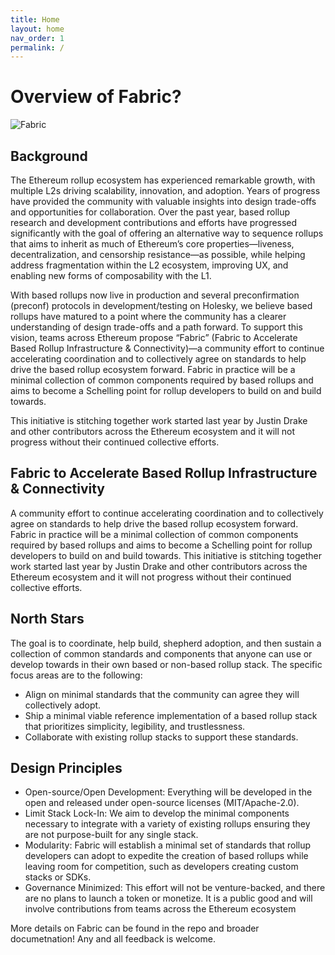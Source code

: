 ```yaml
---
title: Home
layout: home
nav_order: 1
permalink: /
---
```

# Overview of Fabric?

![Fabric](/website/assets/images/Fabric.png)

## Background

The Ethereum rollup ecosystem has experienced remarkable growth, with multiple L2s driving scalability, innovation, and adoption. Years of progress have provided the community with valuable insights into design trade-offs and opportunities for collaboration. Over the past year, based rollup research and development contributions and efforts have progressed significantly with the goal of offering an alternative way to sequence rollups that aims to inherit as much of Ethereum’s core properties—liveness, decentralization, and censorship resistance—as possible, while helping address fragmentation within the L2 ecosystem, improving UX, and enabling new forms of composability with the L1.

With based rollups now live in production and several preconfirmation (preconf) protocols in development/testing on Holesky, we believe based rollups have matured to a point where the community has a clearer understanding of design trade-offs and a path forward. To support this vision, teams across Ethereum propose “Fabric” (Fabric to Accelerate Based Rollup Infrastructure & Connectivity)—a community effort to continue accelerating coordination and to collectively agree on standards to help drive the based rollup ecosystem forward. Fabric in practice will be a minimal collection of common components required by based rollups and aims to become a Schelling point for rollup developers to build on and build towards.

This initiative is stitching together work started last year by Justin Drake and other contributors across the Ethereum ecosystem and it will not progress without their continued collective efforts. 

## Fabric to Accelerate Based Rollup Infrastructure & Connectivity
A community effort to continue accelerating coordination and to collectively agree on standards to help drive the based rollup ecosystem forward. Fabric in practice will be a minimal collection of common components required by based rollups and aims to become a Schelling point for rollup developers to build on and build towards. This initiative is stitching together work started last year by Justin Drake and other contributors across the Ethereum ecosystem and it will not progress without their continued collective efforts. 

## North Stars
The goal is to coordinate, help build, shepherd adoption, and then sustain a collection of common standards and components that anyone can use or develop towards in their own based or non-based rollup stack. The specific focus areas are to the following:
- Align on minimal standards that the community can agree they will collectively adopt.
- Ship a minimal viable reference implementation of a based rollup stack that prioritizes simplicity, legibility, and trustlessness.
- Collaborate with existing rollup stacks to support these standards.

## Design Principles
- Open-source/Open Development: Everything will be developed in the open and released under open-source licenses (MIT/Apache-2.0).
- Limit Stack Lock-In: We aim to develop the minimal components necessary to integrate with a variety of existing rollups ensuring they are not purpose-built for any single stack.
- Modularity: Fabric will establish a minimal set of standards that rollup developers can adopt to expedite the creation of based rollups while leaving room for competition, such as developers creating custom stacks or SDKs.
- Governance Minimized: This effort will not be venture-backed, and there are no plans to launch a token or monetize. It is a public good and will involve contributions from teams across the Ethereum ecosystem

More details on Fabric can be found in the repo and broader documetnation! Any and all feedback is welcome.
